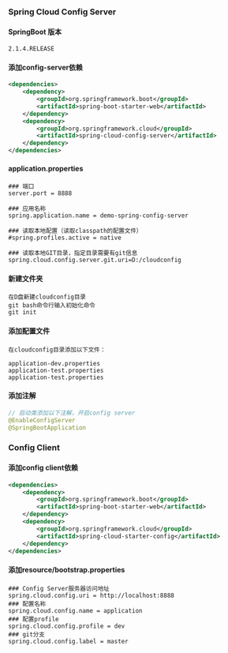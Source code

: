 ### Spring Cloud Config Server

#### SpringBoot 版本

```properties
2.1.4.RELEASE
```

#### 添加config-server依赖

```xml
<dependencies>
    <dependency>
        <groupId>org.springframework.boot</groupId>
        <artifactId>spring-boot-starter-web</artifactId>
    </dependency>
    <dependency>
        <groupId>org.springframework.cloud</groupId>
        <artifactId>spring-cloud-config-server</artifactId>
    </dependency>
</dependencies>
```

#### application.properties

```properties
### 端口
server.port = 8888

### 应用名称
spring.application.name = demo-spring-config-server

### 读取本地配置（读取classpath的配置文件）
#spring.profiles.active = native

### 读取本地GIT目录，指定目录需要有git信息
spring.cloud.config.server.git.uri=D:/cloudconfig
```

#### 新建文件夹

```properties
在D盘新建cloudconfig目录
git bash命令行输入初始化命令
git init
```

#### 添加配置文件

```properties
在cloudconfig目录添加以下文件：

application-dev.properties
application-test.properties
application-test.properties
```

#### 添加注解

```java
// 启动类添加以下注解，开启config server
@EnableConfigServer
@SpringBootApplication
```



### Config Client

#### 添加config client依赖

```xml
<dependencies>
    <dependency>
        <groupId>org.springframework.boot</groupId>
        <artifactId>spring-boot-starter-web</artifactId>
    </dependency>
    <dependency>
        <groupId>org.springframework.cloud</groupId>
        <artifactId>spring-cloud-starter-config</artifactId>
    </dependency>
</dependencies>
```

#### 添加resource/bootstrap.properties

```properties
### Config Server服务器访问地址
spring.cloud.config.uri = http://localhost:8888
### 配置名称
spring.cloud.config.name = application
### 配置profile
spring.cloud.config.profile = dev
### git分支
spring.cloud.config.label = master
```

